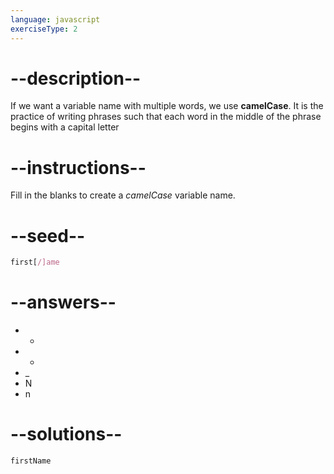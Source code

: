```yaml
---
language: javascript
exerciseType: 2
---
```


# --description--

If we want a variable name with multiple words, we use **camelCase**.
It is the practice of writing phrases such that each word in the middle of the phrase begins with a capital letter

# --instructions--

Fill in the blanks to create a *camelCase* variable name.

# --seed--

```javascript
first[/]ame
```

# --answers--

- +
- -
- _
- N
- n

# --solutions--

```javascript
firstName
```
